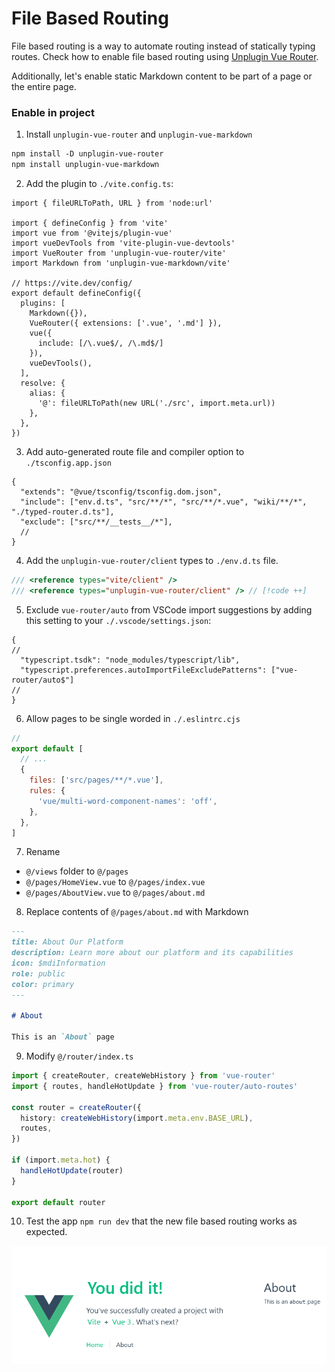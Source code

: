 # File Based Routing

File based routing is a way to automate routing instead of statically typing routes. Check how to enable file based routing using [Unplugin Vue Router](https://uvr.esm.is/guide/file-based-routing.html).

Additionally, let's enable static Markdown content to be part of a page or the entire page.

### Enable in project

1. Install `unplugin-vue-router` and `unplugin-vue-markdown`

```ps
npm install -D unplugin-vue-router
npm install unplugin-vue-markdown
```

2. Add the plugin to `./vite.config.ts`:

```ts{6,7,12-16}
import { fileURLToPath, URL } from 'node:url'

import { defineConfig } from 'vite'
import vue from '@vitejs/plugin-vue'
import vueDevTools from 'vite-plugin-vue-devtools'
import VueRouter from 'unplugin-vue-router/vite'
import Markdown from 'unplugin-vue-markdown/vite'

// https://vite.dev/config/
export default defineConfig({
  plugins: [
    Markdown({}),
    VueRouter({ extensions: ['.vue', '.md'] }),
    vue({
      include: [/\.vue$/, /\.md$/]
    }),
    vueDevTools(),
  ],
  resolve: {
    alias: {
      '@': fileURLToPath(new URL('./src', import.meta.url))
    },
  },
})

```

3. Add auto-generated route file and compiler option to `./tsconfig.app.json`

```json{3,8}
{
  "extends": "@vue/tsconfig/tsconfig.dom.json",
  "include": ["env.d.ts", "src/**/*", "src/**/*.vue", "wiki/**/*", "./typed-router.d.ts"],
  "exclude": ["src/**/__tests__/*"],
  //
}
```

4. Add the `unplugin-vue-router/client` types to `./env.d.ts` file.

```ts
/// <reference types="vite/client" />
/// <reference types="unplugin-vue-router/client" /> // [!code ++]
```

5. Exclude `vue-router/auto` from VSCode import suggestions by adding this setting to your `./.vscode/settings.json`:

```json{3,4}
{
//
  "typescript.tsdk": "node_modules/typescript/lib",
  "typescript.preferences.autoImportFileExcludePatterns": ["vue-router/auto$"]
//
}
```

6. Allow pages to be single worded in `./.eslintrc.cjs`

```js
//
export default [
  // ...
  {
    files: ['src/pages/**/*.vue'],
    rules: {
      'vue/multi-word-component-names': 'off',
    },
  },
]
```

7. Rename

- `@/views` folder to `@/pages`
- `@/pages/HomeView.vue` to `@/pages/index.vue`
- `@/pages/AboutView.vue` to `@/pages/about.md`

8. Replace contents of `@/pages/about.md` with Markdown

```md
---
title: About Our Platform
description: Learn more about our platform and its capabilities
icon: $mdiInformation
role: public
color: primary
---

# About

This is an `About` page
```

9. Modify `@/router/index.ts`

```ts
import { createRouter, createWebHistory } from 'vue-router'
import { routes, handleHotUpdate } from 'vue-router/auto-routes'

const router = createRouter({
  history: createWebHistory(import.meta.env.BASE_URL),
  routes,
})

if (import.meta.hot) {
  handleHotUpdate(router)
}

export default router
```

10. Test the app `npm run dev` that the new file based routing works as expected.

![File Based Routing](./file-based-routing.png)
